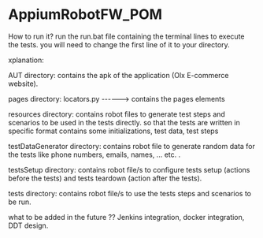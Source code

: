 # AppiumRobotFW_POM

How to run it?
run the run.bat file containing the terminal lines to execute the tests. you will need to change the first line of it to your directory.


xplanation:

AUT directory:
contains the apk of the application (Olx E-commerce website).

pages directory:
locators.py ------> contains the pages elements 


resources directory:
contains robot files to generate test steps and scenarios to be used in the tests directly.
so that the tests are written in specific format contains some initializations, test data, test steps

testDataGenerator directory:
contains robot file to generate random data for the tests like phone numbers, emails, names, ... etc. .

testsSetup directory:
contains robot file/s to configure tests setup (actions before the tests) and tests teardown (action after the tests).

tests directory:
contains robot file/s to use the tests steps and scenarios to be run.

what to be added in the future ??
Jenkins integration, docker integration, DDT design.

